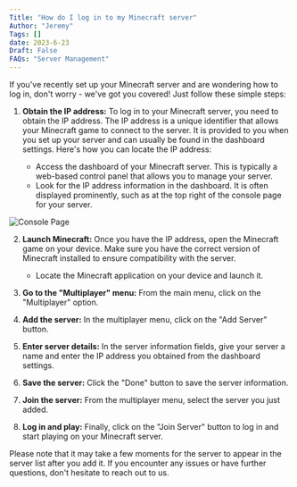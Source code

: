 ```yaml
---
Title: "How do I log in to my Minecraft server"
Author: "Jeremy"
Tags: []
date: 2023-6-23
Draft: False
FAQs: "Server Management"
---
```


If you've recently set up your Minecraft server and are wondering how to log in, don't worry - we've got you covered! Just follow these simple steps:

1. **Obtain the IP address:** To log in to your Minecraft server, you need to obtain the IP address. The IP address is a unique identifier that allows your Minecraft game to connect to the server. It is provided to you when you set up your server and can usually be found in the dashboard settings. Here's how you can locate the IP address:

   - Access the dashboard of your Minecraft server. This is typically a web-based control panel that allows you to manage your server.
   - Look for the IP address information in the dashboard. It is often displayed prominently, such as at the top right of the console page for your server.
   
 ![Console Page](../../static/images/consolepage.jpg)

2. **Launch Minecraft:** Once you have the IP address, open the Minecraft game on your device. Make sure you have the correct version of Minecraft installed to ensure compatibility with the server.

   - Locate the Minecraft application on your device and launch it.

3. **Go to the "Multiplayer" menu:** From the main menu, click on the "Multiplayer" option.

4. **Add the server:** In the multiplayer menu, click on the "Add Server" button.

5. **Enter server details:** In the server information fields, give your server a name and enter the IP address you obtained from the dashboard settings.

6. **Save the server:** Click the "Done" button to save the server information.

7. **Join the server:** From the multiplayer menu, select the server you just added.

8. **Log in and play:** Finally, click on the "Join Server" button to log in and start playing on your Minecraft server.

Please note that it may take a few moments for the server to appear in the server list after you add it.
If you encounter any issues or have further questions, don't hesitate to reach out to us.
